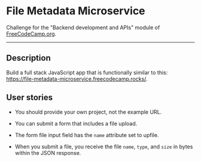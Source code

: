 # File Metadata Microservice

Challenge for the "Backend development and APIs" module of [FreeCodeCamp.org](https://www.freecodecamp.org/).

---

## Description

Build a full stack JavaScript app that is functionally similar to this: https://file-metadata-microservice.freecodecamp.rocks/.

## User stories

- You should provide your own project, not the example URL.

- You can submit a form that includes a file upload.

- The form file input field has the `name` attribute set to upfile.

- When you submit a file, you receive the file `name`, `type`, and `size` in bytes within the JSON response.
